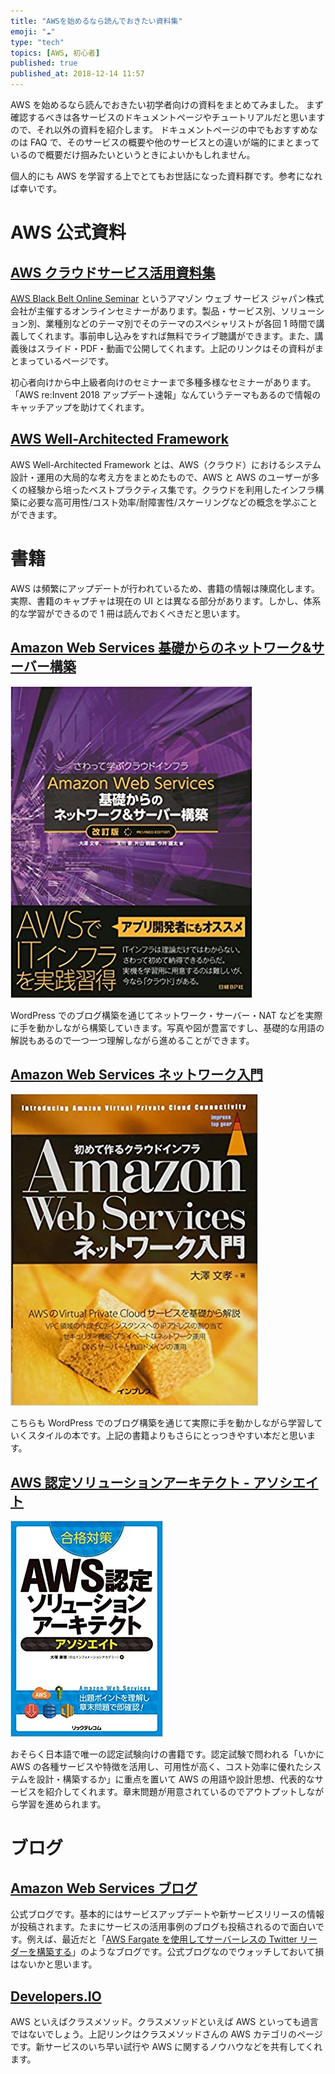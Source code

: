 ```yaml
---
title: "AWSを始めるなら読んでおきたい資料集"
emoji: "☁️"
type: "tech"
topics: [AWS, 初心者]
published: true
published_at: 2018-12-14 11:57
---
```


AWS を始めるなら読んでおきたい初学者向けの資料をまとめてみました。
まず確認するべきは各サービスのドキュメントページやチュートリアルだと思いますので、それ以外の資料を紹介します。
ドキュメントページの中でもおすすめなのは FAQ で、そのサービスの概要や他のサービスとの違いが端的にまとまっているので概要だけ掴みたいというときによいかもしれません。

個人的にも AWS を学習する上でとてもお世話になった資料群です。参考になれば幸いです。

# AWS 公式資料

## [AWS クラウドサービス活用資料集](https://aws.amazon.com/jp/aws-jp-introduction/)

[AWS Black Belt Online Seminar](https://aws.amazon.com/jp/about-aws/events/webinars/) というアマゾン ウェブ サービス ジャパン株式会社が主催するオンラインセミナーがあります。製品・サービス別、ソリューション別、業種別などのテーマ別でそのテーマのスペシャリストが各回 1 時間で講義してくれます。事前申し込みをすれば無料でライブ聴講ができます。また、講義後はスライド・PDF・動画で公開してくれます。上記のリンクはその資料がまとまっているページです。

初心者向けから中上級者向けのセミナーまで多種多様なセミナーがあります。「AWS re:Invent 2018 アップデート速報」なんていうテーマもあるので情報のキャッチアップを助けてくれます。

## [AWS Well-Architected Framework](https://aws.amazon.com/jp/architecture/well-architected/)

AWS Well-Architected Framework とは、AWS（クラウド）におけるシステム設計・運用の大局的な考え方をまとめたもので、AWS と AWS のユーザーが多くの経験から培ったベストプラクティス集です。クラウドを利用したインフラ構築に必要な高可用性/コスト効率/耐障害性/スケーリングなどの概念を学ぶことができます。

# 書籍

AWS は頻繁にアップデートが行われているため、書籍の情報は陳腐化します。実際、書籍のキャプチャは現在の UI とは異なる部分があります。しかし、体系的な学習ができるので 1 冊は読んでおくべきだと思います。

## [Amazon Web Services 基礎からのネットワーク&サーバー構築](https://amzn.to/3msuPkY)

![aws-1.jpg](/images/qiita/e99ddf5a-dab3-e5fb-ed80-b4c6029444a4.png)

WordPress でのブログ構築を通じてネットワーク・サーバー・NAT などを実際に手を動かしながら構築していきます。写真や図が豊富ですし、基礎的な用語の解説もあるので一つ一つ理解しながら進めることができます。

## [Amazon Web Services ネットワーク入門](https://amzn.to/3kKQpR4)

![aws-2.jpg](/images/qiita/69992720-9db2-b625-47dd-8b4b7b46ac40.png)

こちらも WordPress でのブログ構築を通じて実際に手を動かしながら学習していくスタイルの本です。上記の書籍よりもさらにとっつきやすい本だと思います。

## [AWS 認定ソリューションアーキテクト - アソシエイト](https://amzn.to/3kNe8jC)

![aws-3.jpg](/images/qiita/5200d492-6d2c-06f5-54fe-2ef1e95f2107.png)

おそらく日本語で唯一の認定試験向けの書籍です。認定試験で問われる「いかに AWS の各種サービスや特徴を活用し、可用性が高く、コスト効率に優れたシステムを設計・構築するか」に重点を置いて AWS の用語や設計思想、代表的なサービスを紹介してくれます。章末問題が用意されているのでアウトプットしながら学習を進められます。

# ブログ

## [Amazon Web Services ブログ](https://aws.amazon.com/jp/blogs/news/)

公式ブログです。基本的にはサービスアップデートや新サービスリリースの情報が投稿されます。たまにサービスの活用事例のブログも投稿されるので面白いです。例えば、最近だと「[AWS Fargate を使用してサーバーレスの Twitter リーダーを構築する](https://aws.amazon.com/jp/blogs/news/build-a-serverless-twitter-reader-using-aws-fargate/)」のようなブログです。公式ブログなのでウォッチしておいて損はないかと思います。

## [Developers.IO](https://dev.classmethod.jp/category/cloud/aws/)

AWS といえばクラスメソッド。クラスメソッドといえば AWS といっても過言ではないでしょう。上記リンクはクラスメソッドさんの AWS カテゴリのページです。新サービスのいち早い試行や AWS に関するノウハウなどを共有してくれます。
